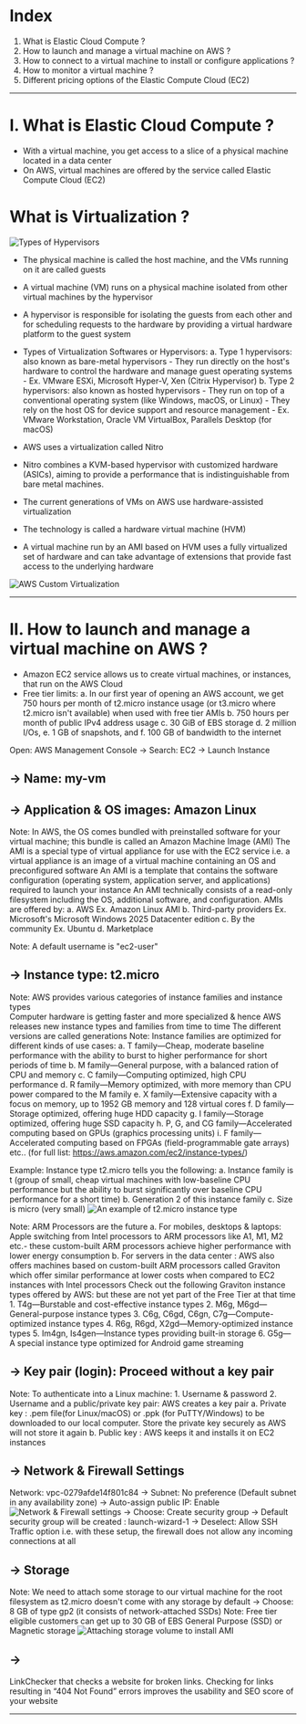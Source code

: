 # Index
1. What is Elastic Cloud Compute ?
2. How to launch and manage a virtual machine on AWS ?
3. How to connect to a virtual machine to install or configure applications ?
4. How to monitor a virtual machine ?
5. Different pricing options of the Elastic Compute Cloud (EC2) 
------------------------------------------------------------------------------------------------------------------------------------------------------------------------------------------------------------------------------------------------------------------------------------------------------
# I. What is Elastic Cloud Compute ?
 - With a virtual machine, you get access to a slice of a physical machine located in a data center
 - On AWS, virtual machines are offered by the service called Elastic Compute Cloud (EC2)

# What is Virtualization ?
![Types of Hypervisors](../assets/types-of-virtualization.png)
 
 - The physical machine is called the host machine, and the VMs running on it are called guests
 - A virtual machine (VM) runs on a physical machine isolated from other virtual machines by the hypervisor
 - A hypervisor is responsible for isolating the guests from each other and for scheduling requests to the hardware by providing a virtual hardware platform to the guest system
 - Types of Virtualization Softwares or Hypervisors:
    a. Type 1 hypervisors: also known as bare-metal hypervisors
        - They run directly on the host's hardware to control the hardware and manage guest operating systems
        - Ex. VMware ESXi, Microsoft Hyper-V, Xen (Citrix Hypervisor)
    b. Type 2 hypervisors: also known as hosted hypervisors
        - They run on top of a conventional operating system (like Windows, macOS, or Linux)
        - They rely on the host OS for device support and resource management
        - Ex. VMware Workstation, Oracle VM VirtualBox, Parallels Desktop (for macOS)

  - AWS uses a virtualization called Nitro
  - Nitro combines a KVM-based hypervisor with customized hardware (ASICs), aiming to provide a performance that is indistinguishable from bare metal machines.
  - The current generations of VMs on AWS use hardware-assisted virtualization
  - The technology is called a hardware virtual machine (HVM)
  - A virtual machine run by an AMI based on HVM uses a fully virtualized set of hardware and can take advantage of extensions that provide fast access to the underlying hardware

![AWS Custom Virtualization](../assets/aws-virtualization-real.png)

------------------------------------------------------------------------------------------------------------------------------------------------------------------------------------------------------------------------------------------------------------------------------------------------------
# II. How to launch and manage a virtual machine on AWS ?
 - Amazon EC2 service allows us to create virtual machines, or instances, that run on the AWS Cloud
 - Free tier limits:
    a. In our first year of opening an AWS account, we get 750 hours per month of t2.micro instance usage (or t3.micro where t2.micro isn't available) when used with free tier AMIs
    b. 750 hours per month of public IPv4 address usage
    c. 30 GiB of EBS storage
    d. 2 million I/Os,
    e. 1 GB of snapshots, and
    f. 100 GB of bandwidth to the internet


Open: AWS Management Console -> Search: EC2 -> Launch Instance 
## -> Name: my-vm

## -> Application & OS images: Amazon Linux
Note: In AWS, the OS comes bundled with preinstalled software for your virtual machine; this bundle is called an Amazon Machine Image (AMI) 
      The AMI is a special type of virtual appliance for use with the EC2 service  i.e. a virtual appliance is an image of a virtual machine containing an OS and preconfigured software
      An AMI is a template that contains the software configuration (operating system, application server, and applications) required to launch your instance
      An AMI technically consists of a read-only filesystem including the OS, additional software, and configuration. 
      AMIs are offered by:
       a. AWS                    Ex. Amazon Linux AMI
       b. Third-party providers  Ex. Microsoft's Microsoft Windows 2025 Datacenter edition 
       c. By the community       Ex. Ubuntu 
       d. Marketplace 

Note: A default username is "ec2-user"

## -> Instance type: t2.micro
Note: AWS provides various categories of instance families and instance types    
      Computer hardware is getting faster and more specialized & hence AWS releases new instance types and families from time to time
      The different versions are called generations
Note: Instance families are optimized for different kinds of use cases:
       a. T family—Cheap, moderate baseline performance with the ability to burst to higher performance for short periods of time
       b. M family—General purpose, with a balanced ration of CPU and memory
       c. C family—Computing optimized, high CPU performance
       d. R family—Memory optimized, with more memory than CPU power compared to the M family
       e. X family—Extensive capacity with a focus on memory, up to 1952 GB memory and 128 virtual cores
       f. D family—Storage optimized, offering huge HDD capacity
       g. I family—Storage optimized, offering huge SSD capacity
       h. P, G, and CG family—Accelerated computing based on GPUs (graphics processing units)
       i. F family—Accelerated computing based on FPGAs (field-programmable gate arrays)
       etc..
       (for full list: https://aws.amazon.com/ec2/instance-types/)

Example: Instance type t2.micro tells you the following:
           a. Instance family is t (group of small, cheap virtual machines with low-baseline CPU performance but the ability to burst significantly over baseline CPU performance for a short time)
           b. Generation 2 of this instance family
           c. Size is micro (very small)
![An example of t2.micro instance type](../assets/instance-family-and-type.png)

Note: ARM Processors are the future
       a. For mobiles, desktops & laptops: Apple switching from Intel processors to ARM processors like A1, M1, M2 etc.- these custom-built ARM processors achieve higher performance with lower energy consumption
       b. For servers in the data center : AWS also offers machines based on custom-built ARM processors called Graviton which offer similar performance at lower costs when compared to EC2 instances with Intel processors 
                                           Check out the following Graviton instance types offered by AWS: but these are not yet part of the Free Tier at that time
                                             1. T4g—Burstable and cost-effective instance types
                                             2. M6g, M6gd—General-purpose instance types
                                             3. C6g, C6gd, C6gn, C7g—Compute-optimized instance types
                                             4. R6g, R6gd, X2gd—Memory-optimized instance types
                                             5. Im4gn, Is4gen—Instance types providing built-in storage
                                             6. G5g—A special instance type optimized for Android game streaming


## ->  Key pair (login): Proceed without a key pair
Note: To authenticate into a Linux machine:
       1. Username & password
       2. Username and a public/private key pair: AWS creates a key pair
           a. Private key : .pem file(for Linux/macOS) or .ppk (for PuTTY/Windows) to be downloaded to our local computer. Store the private key securely as AWS will not store it again
           b. Public key  : AWS keeps it and installs it on EC2 instances

## -> Network & Firewall Settings
Network: vpc-0279afde14f801c84 -> Subnet: No preference (Default subnet in any availability zone) -> Auto-assign public IP: Enable
![Network & Firewall settings](../assets/network-firewall-settings.png)
-> Choose: Create security group 
-> Default security group will be created : launch-wizard-1
-> Deselect: Allow SSH Traffic option
   i.e. with these setup, the firewall does not allow any incoming connections at all

## -> Storage
Note: We need to attach some storage to our virtual machine for the root filesystem as t2.micro doesn't come with any storage by default
-> Choose: 8 GB of type gp2 (it consists of network-attached SSDs)
Note: Free tier eligible customers can get up to 30 GB of EBS General Purpose (SSD) or Magnetic storage
![Attaching storage volume to install AMI](../assets/storage-to-vm-attach.png)

## -> 








LinkChecker that checks a website for broken links. Checking for links resulting in “404 Not Found” errors improves the usability and SEO score of your website










































------------------------------------------------------------------------------------------------------------------------------------------------------------------------------------------------------------------------------------------------------------------------------------------------------
